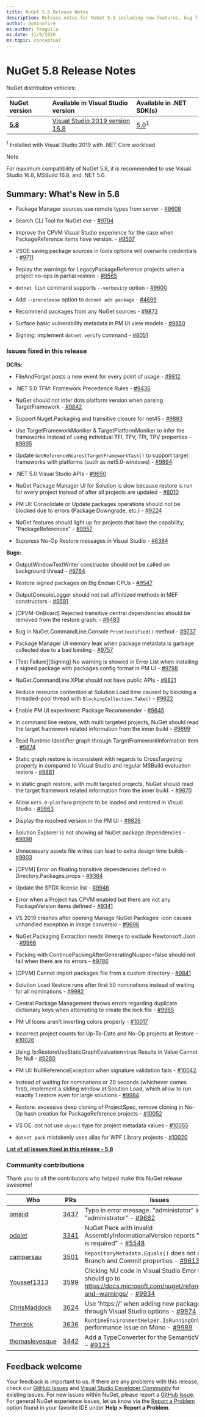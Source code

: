 ```yaml
---
title: NuGet 5.8 Release Notes
description: Release notes for NuGet 5.8 including new features, bug fixes, and DCRs.
author: dominofire
ms.author: feaguila
ms.date: 11/9/2020
ms.topic: conceptual
---
```


# NuGet 5.8 Release Notes

NuGet distribution vehicles:

| NuGet version | Available in Visual Studio version | Available in .NET SDK(s) |
|:---|:---|:---|
| [**5.8**](https://nuget.org/downloads) | [Visual Studio 2019 version 16.8](https://visualstudio.microsoft.com/downloads/) | [5.0](https://dotnet.microsoft.com/download/dotnet-core/5.0)<sup>1</sup> |

<sup>1</sup> Installed with Visual Studio 2019 with .NET Core workload
  
> [!NOTE]
> For maximum compatibility of NuGet 5.8, it is recommended to use Visual Studio 16.8, MSBuild 16.8, and .NET 5.0.


## Summary: What's New in 5.8

* Package Manager sources use remote types from server - [#9608](https://github.com/NuGet/Home/issues/9608)

* Search CLI Tool for NuGet.exe - [#9704](https://github.com/NuGet/Home/issues/9704)

* Improve the CPVM Visual Studio experience for the case when PackageReference items have version. - [#9507](https://github.com/NuGet/Home/issues/9507)

* VSOE saving package sources in tools options will overwrite credentials - [#9711](https://github.com/NuGet/Home/issues/9711)

* Replay the warnings for LegacyPackageReference projects when a project no-ops in partial restore  - [#9565](https://github.com/NuGet/Home/issues/9565)

* `dotnet list` command supports `--verbosity` option - [#9600](https://github.com/NuGet/Home/issues/9600)

* Add `--prerelease` option to `dotnet add package` - [#4699](https://github.com/NuGet/Home/issues/4699)

* Recommend packages from any NuGet sources - [#9872](https://github.com/NuGet/Home/issues/9872)

* Surface basic vulnerability metadata in PM UI view models - [#9850](https://github.com/NuGet/Home/issues/9850)

* Signing: implement `dotnet verify` command - [#8051](https://github.com/NuGet/Home/issues/8051)

### Issues fixed in this release

**DCRs:**

* FileAndForget posts a new event for every point of usage - [#9812](https://github.com/NuGet/Home/issues/9812)

* .NET 5.0 TFM: Framework Precedence Rules - [#9436](https://github.com/NuGet/Home/issues/9436)

* NuGet should not infer dots platform version when parsing TargetFramework - [#9842](https://github.com/NuGet/Home/issues/9842)

* Support Nuget.Packaging and transitive closure for net45 - [#9883](https://github.com/NuGet/Home/issues/9883)

* Use TargetFrameworkMoniker & TargetPlatformMoniker to infer the frameworks instead of using individual TFI, TFV, TPI, TPV properties - [#9895](https://github.com/NuGet/Home/issues/9895)

* Update `GetReferenceNearestTargetFrameworkTask()` to support target frameworks with platforms (such as net5.0-windows) - [#9894](https://github.com/NuGet/Home/issues/9894)

* .NET 5.0 Visual Studio APIs - [#9650](https://github.com/NuGet/Home/issues/9650)

* NuGet Package Manager UI for Solution is slow because restore is run for every project instead of after all projects are updated - [#6010](https://github.com/NuGet/Home/issues/6010)

* PM UI: Consolidate or Update packages operations should not be blocked due to errors (Package Downgrade, etc.) - [#9224](https://github.com/NuGet/Home/issues/9224)

* NuGet features should light up for projects that have the capability; "PackageReferences" - [#9957](https://github.com/NuGet/Home/issues/9957)

* Suppress No-Op Restore messages in Visual Studio - [#6384](https://github.com/NuGet/Home/issues/6384)

**Bugs:**

* OutputWindowTextWriter constructor should not be called on background thread - [#9764](https://github.com/NuGet/Home/issues/9764)

* Restore signed packages on Big Endian CPUs - [#9547](https://github.com/NuGet/Home/issues/9547)

* OutputConsoleLogger should not call affinitized methods in MEF constructors - [#9591](https://github.com/NuGet/Home/issues/9591)

* [CPVM-OnBoard] Rejected transitive central dependencies should be removed from the restore graph. - [#9483](https://github.com/NuGet/Home/issues/9483)

* Bug in NuGet.CommandLine.Console `PrintJustified()` method - [#9737](https://github.com/NuGet/Home/issues/9737)

* Package Manager UI memory leak when package metadata is garbage collected due to a bad binding - [#9757](https://github.com/NuGet/Home/issues/9757)

* [Test Failure][Signing] No warning is showed in Error List when installing a signed package with packages.config format in PM UI - [#9798](https://github.com/NuGet/Home/issues/9798)

* NuGet.CommandLine.XPlat should not have public APIs - [#9821](https://github.com/NuGet/Home/issues/9821)

* Reduce resource contention at Solution Load time caused by blocking a threaded-pool thread with `BlockingCollection.Take()` - [#9822](https://github.com/NuGet/Home/issues/9822)

* Enable PM UI experiment: Package Recommender - [#9845](https://github.com/NuGet/Home/issues/9845)

* In command line restore, with multi targeted projects, NuGet should read the target framework related information from the inner build - [#9869](https://github.com/NuGet/Home/issues/9869)

* Read Runtime Identifier graph through TargetFrameworkInformation item - [#9874](https://github.com/NuGet/Home/issues/9874)

* Static graph restore is inconsistent with regards to CrossTargeting property in compared to Visual Studio and regular MSBuild evaluation restore - [#9881](https://github.com/NuGet/Home/issues/9881)

* In static graph restore, with multi targeted projects, NuGet should read the target framework related information from the inner build. - [#9870](https://github.com/NuGet/Home/issues/9870)

* Allow `net5.0-platform` projects to be loaded and restored in Visual Studio - [#9863](https://github.com/NuGet/Home/issues/9863)

* Display the resolved version in the PM UI - [#9826](https://github.com/NuGet/Home/issues/9826)

* Solution Explorer is not showing all NuGet package dependencies - [#9898](https://github.com/NuGet/Home/issues/9898)

* Unnecessary assets file writes can lead to extra design time builds - [#9903](https://github.com/NuGet/Home/issues/9903)

* [CPVM] Error on floating transitive dependencies defined in Directory.Packages.props - [#9384](https://github.com/NuGet/Home/issues/9384)

* Update the SPDX license list - [#9946](https://github.com/NuGet/Home/issues/9946)

* Error when a Project has CPVM enabled but there are not any PackageVersion items defined - [#9341](https://github.com/NuGet/Home/issues/9341)

* VS 2019 crashes after opening Manage NuGet Packages: icon causes unhandled exception in image conversio - [#9696](https://github.com/NuGet/Home/issues/9696)

* NuGet.Packaging.Extraction needs ilmerge to exclude Newtonsoft.Json - [#9966](https://github.com/NuGet/Home/issues/9966)

* Packing with ContinuePackingAfterGeneratingNuspec=false should not fail when there are no errors - [#9786](https://github.com/NuGet/Home/issues/9786)

* [CPVM] Cannot import packages file from a custom directory - [#9841](https://github.com/NuGet/Home/issues/9841)

* Solution Load Restore runs after first 50 nominations instead of waiting for all nominations - [#9982](https://github.com/NuGet/Home/issues/9982)

* Central Package Management throws errors regarding duplicate dictionary keys when attempting to create the lock file - [#9965](https://github.com/NuGet/Home/issues/9965)

* PM UI Icons aren't inverting colors properly - [#10017](https://github.com/NuGet/Home/issues/10017)

* Incorrect project counts for Up-To-Date and No-Op projects at Restore - [#10026](https://github.com/NuGet/Home/issues/10026)

* Using /p:RestoreUseStaticGraphEvaluation=true Results in Value Cannot Be Null - [#9280](https://github.com/NuGet/Home/issues/9280)

* PM UI: NullReferenceException when signature validation fails - [#10042](https://github.com/NuGet/Home/issues/10042)

* Instead of waiting for nominations or 20 seconds (whichever comes first), implement a sliding window at Solution Load, which allow to run exactly 1 restore even for large solutions - [#9984](https://github.com/NuGet/Home/issues/9984)

* Restore: excessive deep cloning of ProjectSpec, remove cloning in No-Op hash creation for PackageReference projects - [#10052](https://github.com/NuGet/Home/issues/10052)

* VS OE: dot not use `object` type for project metadata values  - [#10055](https://github.com/NuGet/Home/issues/10055)

* `dotnet pack` mistakenly uses alias for WPF Library projects - [#10020](https://github.com/NuGet/Home/issues/10020)


**[List of all issues fixed in this release - 5.8](https://app.zenhub.com/workspaces/nuget-client-team-55aec9a240305cf007585881/reports/release?release=5f03519b777e78b4ffb2edeb)**

### Community contributions

Thank you to all the contributors who helped make this NuGet release awesome!

|Who|PRs|Issues|
|----|----|----|
[omajid](https://github.com/omajid) | [3437](https://github.com/NuGet/NuGet.Client/pull/3437) | Typo in error message. "administator" instead of "administrator" - [#9662](https://github.com/NuGet/Home/issues/9662)
[odalet](https://github.com/odalet) | [3341](https://github.com/NuGet/NuGet.Client/pull/3341) | NuGet Pack with invalid AssemblyInformationalVersion reports "description is required" - [#5548](https://github.com/NuGet/Home/issues/5548)
[campersau](https://github.com/campersau) | [3501](https://github.com/NuGet/NuGet.Client/pull/3501) | `RepositoryMetadata.Equals()` does not account for Branch and Commit properties - [#9613](https://github.com/NuGet/Home/issues/9613)
[Youssef1313](https://github.com/Youssef1313) | [3599](https://github.com/NuGet/NuGet.Client/pull/3599) | Clicking NU code in Visual Studio Error List window should go to https://docs.microsoft.com/nuget/reference/errors-and-warnings/ - [#9934](https://github.com/NuGet/Home/issues/9934)
[ChrisMaddock](https://github.com/ChrisMaddock) | [3624](https://github.com/NuGet/NuGet.Client/pull/3624) | Use 'https://' when adding new package source through Visual Studio options - [#9974](https://github.com/NuGet/Home/issues/9974)
[Therzok](https://github.com/Therzok) | [3636](https://github.com/NuGet/NuGet.Client/pull/3636) | `RuntimeEnvironmentHelper.IsRunningOnVisualStudio` performance issue on Mono - [#9989](https://github.com/NuGet/Home/issues/9989)
[thomaslevesque](https://github.com/thomaslevesque) | [3442](https://github.com/NuGet/NuGet.Client/pull/3442) | Add a TypeConverter for the SemanticVersion class - [#9125](https://github.com/NuGet/Home/issues/9125)


## Feedback welcome

Your feedback is important to us.  If there are any problems with this release, check our
[GitHub Issues](https://github.com/NuGet/Home/issues) and
[Visual Studio Developer Community](https://developercommunity.visualstudio.com/)
for existing issues.  For new issues within NuGet, please report a
[GitHub Issue](hhttps://github.com/NuGet/Home/issues/new).
For general NuGet experience issues, let us know via the
[Report a Problem](https://docs.microsoft.com/visualstudio/ide/how-to-report-a-problem-with-visual-studio)
option found in your favorite IDE under **Help > Report a Problem**.
